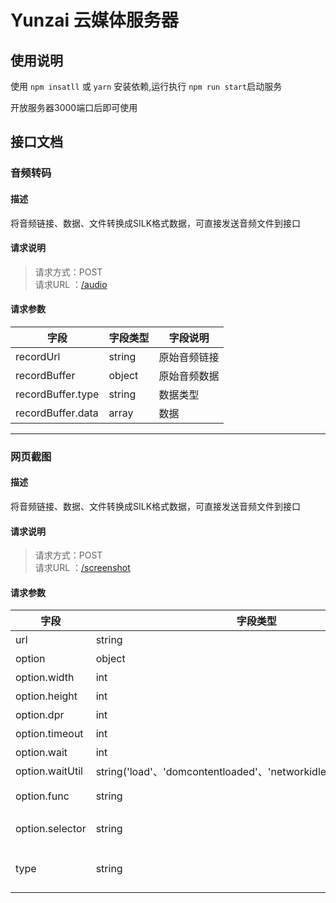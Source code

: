 # Yunzai 云媒体服务器

## 使用说明
使用 `npm insatll` 或 `yarn` 安装依赖,运行执行 `npm run start`启动服务

开放服务器3000端口后即可使用

## 接口文档

### 音频转码
#### 描述
将音频链接、数据、文件转换成SILK格式数据，可直接发送音频文件到接口
#### 请求说明
> 请求方式：POST<br>
请求URL ：[/audio](#)

#### 请求参数
字段         |字段类型    |字段说明
------------|-----------|-----------
recordUrl	|string     |原始音频链接
recordBuffer|object		|原始音频数据
recordBuffer.type|string     |数据类型
recordBuffer.data|array     |数据

---
### 网页截图
#### 描述
将音频链接、数据、文件转换成SILK格式数据，可直接发送音频文件到接口
#### 请求说明
> 请求方式：POST<br>
请求URL ：[/screenshot](#)

#### 请求参数
字段         |字段类型    |字段说明
------------|-----------|-----------
url	|string     |请求的网址
option|object		|参数
option.width|int     |渲染窗口宽度
option.height|int     |渲染窗口高度
option.dpr|int     |渲染DPR
option.timeout|int     |访问超时时间
option.wait|int     |页面等待时间
option.waitUtil|string('load'、'domcontentloaded'、'networkidle0'、'networkidle2') |waitUtil参数
option.func|string |waitFunction参数
option.selector|string     |页面加载完成选择器
type|string     |返回类型,可选base64和image
